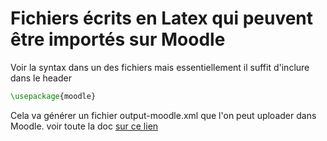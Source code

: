 # Fichiers écrits en Latex qui peuvent être importés sur Moodle 
Voir la syntax dans un des fichiers mais essentiellement il suffit d'inclure dans le header
```latex
\usepackage{moodle}
```
Cela va générer un fichier output-moodle.xml que l'on peut uploader dans Moodle.
voir toute la doc [sur ce lien](http://tug.ctan.org/tex-archive/macros/latex/contrib/moodle/moodle.pdf)
